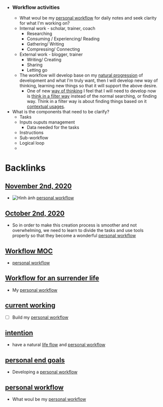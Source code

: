 - ### Workflow activities
    - What woul be my [personal workflow](<personal workflow.md>) for daily notes and seek clarity for what I'm working on?
    - Internal work - scholar, trainer, coach
        - Researching
        - Consuming / Experiencing/ Reading 
        - Gathering/ Writing
        - Compressing/ Connecting
    - External work - blogger, trainer
        - Writing/ Creating
        - Sharing
        - Letting go
    - The workflow will develop base on my [natural progression](<natural progression.md>) of development and what I'm truly want, then I will develop new way of thinking, learning new things so that it will support the above desire.
        - One of new [way of thinking](<way of thinking.md>) I feel that I will need to develop now is [think in a filter way](<think in a filter way.md>) instead of the normal searching, or finding way. Think in a filter way is about finding things based on it [contextual usages](<contextual usages.md>).
- What is the components that need to be clarify?
    - Tasks
    - Inputs ouputs management
        - Data needed for the tasks
    - Instructions
    - Sub-workflow
    - Logical loop
    - 

# Backlinks
## [November 2nd, 2020](<November 2nd, 2020.md>)
- ![Hình ảnh](https://pbs.twimg.com/media/EbqbNmqWoAEuC30?format=png&name=900x900) [personal workflow](<personal workflow.md>)

## [October 2nd, 2020](<October 2nd, 2020.md>)
- So in order to make this creation process is smoother and not overwhelming, we need to learn to divide the tasks and use tools properly so that they become a wonderful [personal workflow](<personal workflow.md>)

## [Workflow MOC](<Workflow MOC.md>)
- [personal workflow](<personal workflow.md>)

## [Workflow for an surrender life](<Workflow for an surrender life.md>)
- My [personal workflow](<personal workflow.md>)

## [current working](<current working.md>)
- [ ] Build my [personal workflow](<personal workflow.md>)

## [intention](<intention.md>)
- have a natural [life flow](<life flow.md>) and [personal workflow](<personal workflow.md>)

## [personal end goals](<personal end goals.md>)
- Developing a [personal workflow](<personal workflow.md>)

## [personal workflow](<personal workflow.md>)
- What woul be my [personal workflow](<personal workflow.md>)

